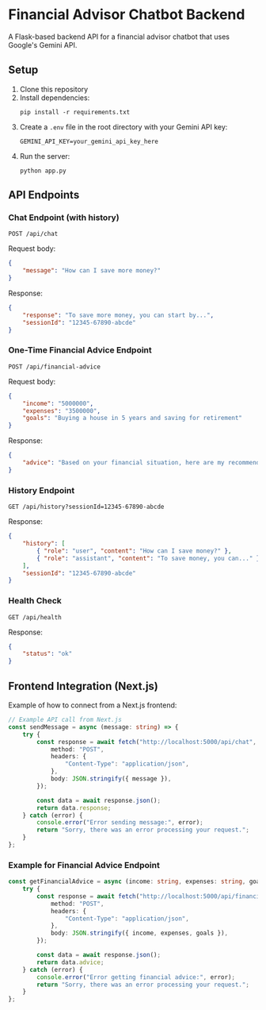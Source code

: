# Financial Advisor Chatbot Backend

A Flask-based backend API for a financial advisor chatbot that uses Google's Gemini API.

## Setup

1. Clone this repository
2. Install dependencies:
   ```
   pip install -r requirements.txt
   ```
3. Create a `.env` file in the root directory with your Gemini API key:
   ```
   GEMINI_API_KEY=your_gemini_api_key_here
   ```
4. Run the server:
   ```
   python app.py
   ```

## API Endpoints

### Chat Endpoint (with history)

`POST /api/chat`

Request body:

```json
{
	"message": "How can I save more money?"
}
```

Response:

```json
{
	"response": "To save more money, you can start by...",
	"sessionId": "12345-67890-abcde"
}
```

### One-Time Financial Advice Endpoint

`POST /api/financial-advice`

Request body:

```json
{
	"income": "5000000",
	"expenses": "3500000",
	"goals": "Buying a house in 5 years and saving for retirement"
}
```

Response:

```json
{
	"advice": "Based on your financial situation, here are my recommendations: ..."
}
```

### History Endpoint

`GET /api/history?sessionId=12345-67890-abcde`

Response:

```json
{
	"history": [
		{ "role": "user", "content": "How can I save money?" },
		{ "role": "assistant", "content": "To save money, you can..." }
	],
	"sessionId": "12345-67890-abcde"
}
```

### Health Check

`GET /api/health`

Response:

```json
{
	"status": "ok"
}
```

## Frontend Integration (Next.js)

Example of how to connect from a Next.js frontend:

```typescript
// Example API call from Next.js
const sendMessage = async (message: string) => {
	try {
		const response = await fetch("http://localhost:5000/api/chat", {
			method: "POST",
			headers: {
				"Content-Type": "application/json",
			},
			body: JSON.stringify({ message }),
		});

		const data = await response.json();
		return data.response;
	} catch (error) {
		console.error("Error sending message:", error);
		return "Sorry, there was an error processing your request.";
	}
};
```

### Example for Financial Advice Endpoint

```typescript
const getFinancialAdvice = async (income: string, expenses: string, goals: string) => {
	try {
		const response = await fetch("http://localhost:5000/api/financial-advice", {
			method: "POST",
			headers: {
				"Content-Type": "application/json",
			},
			body: JSON.stringify({ income, expenses, goals }),
		});

		const data = await response.json();
		return data.advice;
	} catch (error) {
		console.error("Error getting financial advice:", error);
		return "Sorry, there was an error processing your request.";
	}
};
```
